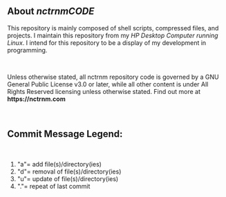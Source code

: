 <!DOCTYPE html>
<html>
<head>
<meta charset="UTF-8"> 
<meta name="author" content="Matthew McGilvery">  
<meta name="author2" content="Nctrnm"> 
<meta name="title" content="Nctrnm Code Repository">
<meta name="description" content="This is a code repository of scripts and programs that help Nctrnm manage my business and personal lives.">
<meta name="keywords" content="nctrnm"
<meta name="keywords" content="Bash, Android, Github, HTML, Shell, Termux, Nctrnm, Shell Scripting, free music archive, nctrnmfm, np, newmusic, michael jackson, lady gaga">
<meta name="robots" content="index, follow">
<meta http-equiv="Content-Type" content="text/html; charset=utf-8">
<meta name="language" content="English">
<meta name="revisit-after" content="1 days">
<meta name="author" content="Matthew McGilvery DBA Nctrnm">

<body>
  <h2>About<em><strong> nctrnmCODE</em></strong></h2>
<p>This repository is mainly composed of shell scripts, compressed files, and projects. 
I maintain this repository from my <i>HP Desktop Computer running Linux</i>. I intend for this repository to be a display of my development in programming.</p> 
<BR>
<p>Unless otherwise stated, all nctrnm repository code is governed by a GNU General Public License v3.0 or later, while all other content is under All Rights Reserved licensing unless otherwise stated. 
Find out more at <strong>https://nctrnm.com</strong>

</p>
<BR>
<h2> Commit Message Legend: </h2>
 <BR>
 <ol>
<li>"a"= add file(s)/directory(ies)</li>
<li>"d"= removal of file(s)/directory(ies)</li>
<li>"u"= update of file(s)/directory(ies)</li>
<li>"."= repeat of last commit</li>
 </ol>
 </body>
</head>
</html>
